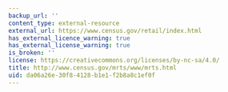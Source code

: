 ```yaml
---
backup_url: ''
content_type: external-resource
external_url: https://www.census.gov/retail/index.html
has_external_licence_warning: true
has_external_license_warning: true
is_broken: ''
license: https://creativecommons.org/licenses/by-nc-sa/4.0/
title: http://www.census.gov/mrts/www/mrts.html
uid: da06a26e-30f8-4128-b1e1-f2b8a8c1ef0f
---
```

